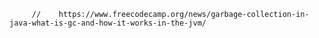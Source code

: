         //    https://www.freecodecamp.org/news/garbage-collection-in-java-what-is-gc-and-how-it-works-in-the-jvm/
